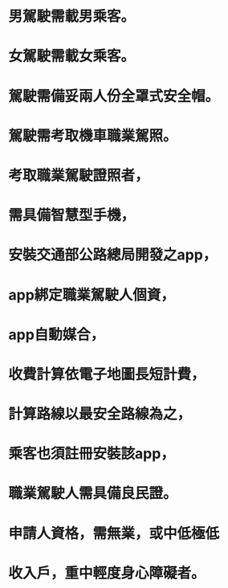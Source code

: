# 男駕駛需載男乘客。
# 女駕駛需載女乘客。
# 駕駛需備妥兩人份全罩式安全帽。
# 駕駛需考取機車職業駕照。
# 考取職業駕駛證照者，
# 需具備智慧型手機，
# 安裝交通部公路總局開發之app，
# app綁定職業駕駛人個資，
# app自動媒合，
# 收費計算依電子地圖長短計費，
# 計算路線以最安全路線為之，
# 乘客也須註冊安裝該app，
# 職業駕駛人需具備良民證。
# 申請人資格，需無業，或中低極低
# 收入戶，重中輕度身心障礙者。
